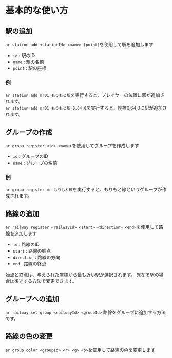# 基本的な使い方

## 駅の追加

`ar station add <stationId> <name> [point]`を使用して駅を追加します <br>

- `id` : 駅のID
- `name` : 駅の名前
- `point` : 駅の座標

### 例

`ar station add mr01 もりもと駅`を実行すると、プレイヤーの位置に駅が追加されます。<br>
`ar station add mr01 もりもと駅 0,64,0`を実行すると、座標0,64,0に駅が追加されます。<br>

## グループの作成

`ar gropu register <id> <name>`を使用してグループを作成します

- `id` : グループのID
- `name` : グループの名前

### 例

`ar gropu register mr もりもと線`を実行すると、もりもと線というグループが作成されます。<br>

## 路線の追加

`ar railway register <railwayId> <start> <direction> <end>`を使用して路線を追加します

- `id` : 路線のID
- `start` : 路線の始点
- `direction` : 路線の方向
- `end` : 路線の終点

始点と終点は、与えられた座標から最も近い駅が選択されます。
異なる駅の場合は後述する方法で変更できます。

## グループへの追加

`ar railway set group <railwayId> <groupId>`
路線をグループに追加する方法です。

## 路線の色の変更

`ar group color <groupId> <r> <g> <b>`を使用して路線の色を変更します





